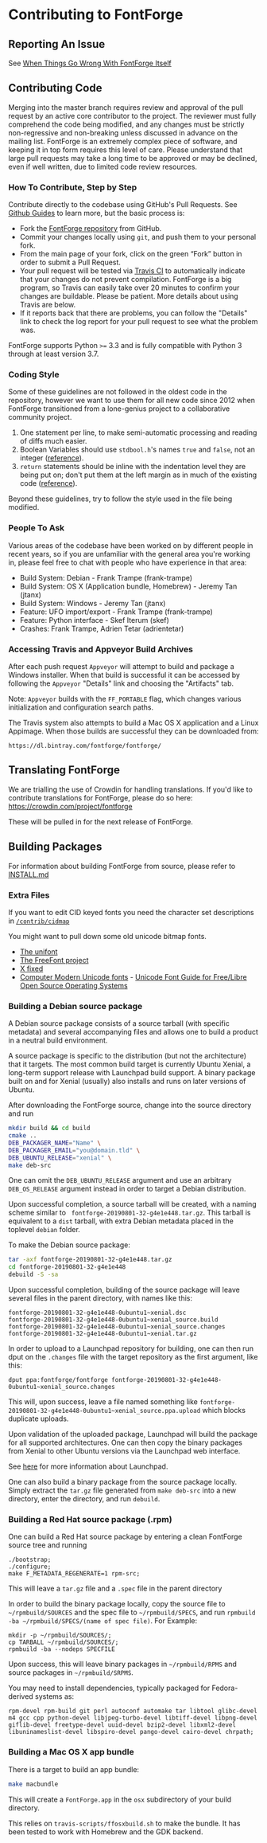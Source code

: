 # Contributing to FontForge

## Reporting An Issue

See [When Things Go Wrong With FontForge Itself](http://designwithfontforge.com/en-US/When_Things_Go_Wrong_With_Fontforge_Itself.html)

## Contributing Code

Merging into the master branch requires review and approval of the pull request
by an active core contributor to the project. The reviewer must fully
comprehend the code being modified, and any changes must be strictly
non-regressive and non-breaking unless discussed in advance on the mailing
list. FontForge is an extremely complex piece of software, and keeping it in
top form requires this level of care. Please understand that large pull
requests may take a long time to be approved or may be declined, even if well
written, due to limited code review resources.

### How To Contribute, Step by Step

Contribute directly to the codebase using GitHub's Pull Requests. 
See [Github Guides](https://guides.github.com/) to learn more, but the basic process is:

- Fork the [FontForge repository](https://github.com/fontforge/fontforge) from GitHub.
- Commit your changes locally using `git`, and push them to your personal fork.
- From the main page of your fork, click on the green “Fork” button in order to submit a Pull
  Request.
- Your pull request will be tested via [Travis CI](https://travis-ci.org/) to automatically indicate that your changes do not prevent compilation. FontForge is a big program, so Travis can easily take over 20 minutes to confirm your changes are buildable. Please be patient. More details about using Travis are below.
- If it reports back that there are problems, you can follow the "Details" link to check the log report for your pull request to see what the problem was. 

FontForge supports Python `>=` 3.3 and is fully compatible with Python 3 through at least version 3.7.

### Coding Style

Some of these guidelines are not followed in the oldest code in the repository, however we want to use them for all new code since 2012 when FontForge transitioned from a lone-genius project to a collaborative community project.

1. One statement per line, to make semi-automatic processing and reading of diffs much easier.
2. Boolean Variables should use `stdbool.h`'s names `true` and `false`, not an integer ([reference](https://github.com/fontforge/fontforge/issues/724)).
3. `return` statements should be inline with the indentation level they are being put on; don't put them at the left margin as in much of the existing code ([reference](https://github.com/fontforge/fontforge/issues/1208)).

Beyond these guidelines, try to follow the style used in the file being modified.

### People To Ask

Various areas of the codebase have been worked on by different people in recent years, so if you are unfamiliar with the general area you're working in, please feel free to chat with people who have experience in that area:

* Build System: Debian - Frank Trampe (frank-trampe)
* Build System: OS X (Application bundle, Homebrew) - Jeremy Tan (jtanx)
* Build System: Windows - Jeremy Tan (jtanx)
* Feature: UFO import/export - Frank Trampe (frank-trampe)
* Feature: Python interface - Skef Iterum (skef)
* Crashes: Frank Trampe, Adrien Tetar (adrientetar)

### Accessing Travis and Appveyor Build Archives

After each push request `Appveyor` will attempt to build and package
a Windows installer. When that build is successful it can be accessed
by following the `Appveyor` "Details" link and choosing the "Artifacts"
tab. 

Note: `Appveyor` builds with the `FF_PORTABLE` flag, which changes various
initialization and configuration search paths. 

The Travis system also attempts to build a Mac OS X application and a
Linux Appimage. When those builds are successful they can be downloaded
from:

    https://dl.bintray.com/fontforge/fontforge/

## Translating FontForge
We are trialling the use of Crowdin for handling translations. If you'd like to contribute translations for FontForge, please do so here: https://crowdin.com/project/fontforge

These will be pulled in for the next release of FontForge.

## Building Packages

For information about building FontForge from source, please refer to [INSTALL.md](INSTALL.md)

### Extra Files

If you want to edit CID keyed fonts you need the character set descriptions in [`/contrib/cidmap`](https://github.com/fontforge/fontforge/tree/master/contrib/cidmap)

You might want to pull down some old unicode bitmap fonts.

-   [The unifont](http://czyborra.com/unifont/)
-   [The FreeFont project](http://www.nongnu.org/freefont/)
-   [X fixed](http://www.cl.cam.ac.uk/~mgk25/ucs-fonts.html)
-   [Computer Modern Unicode fonts](http://canopus.iacp.dvo.ru/~panov/cm-unicode/) - [Unicode Font Guide for Free/Libre Open Source Operating Systems](http://eyegene.ophthy.med.umich.edu/unicode/fontguide/)

### Building a Debian source package

A Debian source package consists of a source tarball (with specific metadata) and several accompanying files and allows one to build a product in a neutral build environment.

A source package is specific to the distribution (but not the architecture) that it targets. 
The most common build target is currently Ubuntu Xenial, a long-term support release with Launchpad build support. A binary package built on and for Xenial (usually) also installs and runs on later versions of Ubuntu. 

After downloading the FontForge source, change into the source directory and run

```bash
mkdir build && cd build
cmake ..
DEB_PACKAGER_NAME="Name" \
DEB_PACKAGER_EMAIL="you@domain.tld" \
DEB_UBUNTU_RELEASE="xenial" \
make deb-src
```

One can omit the `DEB_UBUNTU_RELEASE` argument and use an arbitrary `DEB_OS_RELEASE` argument instead in order to target a Debian distribution.

Upon successful completion, a source tarball will be created, with a naming scheme similar to ` fontforge-20190801-32-g4e1e448.tar.gz`. This tarball is equivalent to a `dist` tarball, with extra Debian metadata placed in the toplevel `debian` folder.

To make the Debian source package:

```bash
tar -axf fontforge-20190801-32-g4e1e448.tar.gz
cd fontforge-20190801-32-g4e1e448
debuild -S -sa
```

Upon successful completion, building of the source package will leave several files in the parent directory, with names like this:

    fontforge-20190801-32-g4e1e448-0ubuntu1~xenial.dsc
    fontforge-20190801-32-g4e1e448-0ubuntu1~xenial_source.build
    fontforge-20190801-32-g4e1e448-0ubuntu1~xenial_source.changes
    fontforge-20190801-32-g4e1e448-0ubuntu1~xenial.tar.gz

In order to upload to a Launchpad repository for building, one can then run dput on the `.changes` file with the target repository as the first argument, like this:

    dput ppa:fontforge/fontforge fontforge-20190801-32-g4e1e448-0ubuntu1~xenial_source.changes

This will, upon success, leave a file named something like `fontforge-20190801-32-g4e1e448-0ubuntu1~xenial_source.ppa.upload` which blocks duplicate uploads.

Upon validation of the uploaded package, Launchpad will build the package for all supported architectures.
One can then copy the binary packages from Xenial to other Ubuntu versions via the Launchpad web interface.

See [here](https://help.launchpad.net/Packaging/PPA) for more information about Launchpad.

One can also build a binary package from the source package locally. 
Simply extract the `tar.gz` file generated from `make deb-src` into a new directory, enter the directory, and run `debuild`.

### Building a Red Hat source package (.rpm)

One can build a Red Hat source package by entering a clean FontForge source tree and running

    ./bootstrap; 
    ./configure; 
    make F_METADATA_REGENERATE=1 rpm-src;

This will leave a `tar.gz` file and a `.spec` file in the parent directory

In order to build the binary package locally, copy the source file to `~/rpmbuild/SOURCES` and the spec file to `~/rpmbuild/SPECS`, and run `rpmbuild -ba ~/rpmbuild/SPECS/(name of spec file)`. 
For Example:

    mkdir -p ~/rpmbuild/SOURCES/;
    cp TARBALL ~/rpmbuild/SOURCES/;
    rpmbuild -ba --nodeps SPECFILE

Upon success, this will leave binary packages in `~/rpmbuild/RPMS` and source packages in `~/rpmbuild/SRPMS`.

You may need to install dependencies, typically packaged for Fedora-derived systems as:

    rpm-devel rpm-build git perl autoconf automake tar libtool glibc-devel m4 gcc cpp python-devel libjpeg-turbo-devel libtiff-devel libpng-devel giflib-devel freetype-devel uuid-devel bzip2-devel libxml2-devel libuninameslist-devel libspiro-devel pango-devel cairo-devel chrpath;

### Building a Mac OS X app bundle

There is a target to build an app bundle:

```sh
make macbundle
```

This will create a `FontForge.app` in the `osx` subdirectory of your build directory.

This relies on `travis-scripts/ffosxbuild.sh` to make the bundle. It has been tested to work with Homebrew and the GDK backend.
